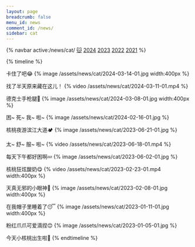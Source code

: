 ```yaml
---
layout: page
breadcrumb: false
menu_id: news
comment_id: /news/
sidebar: cat
---
```


{% navbar active:/news/cat/ [🐱](/news/cat/) [2024](/news/) [2023](/news/2023/) [2022](/news/2022/) [2021](/news/2021/) %}

{% timeline %}
<!-- node 2024-03-14 -->
卡住了吧😂
{% image /assets/news/cat/2024-03-14-01.jpg width:400px %}
<!-- node 2024-03-11 -->
找了半天原来藏在这儿！
{% video /assets/news/cat/2024-03-11-01.mp4 %}
<!-- node 2024-03-08 -->
德克士手枪腿🍗
{% image /assets/news/cat/2024-03-08-01.jpg width:400px %}
<!-- node 2024-02-16 -->
困~ 死~ 我~ 啦~
{% image /assets/news/cat/2024-02-16-01.jpg %}
<!-- node 2023-06-21 -->
核桃夜游滨江大道🏕️
{% image /assets/news/cat/2023-06-21-01.jpg %}
<!-- node 2023-06-18 -->
太~ 舒~ 服~ 啦~
{% video /assets/news/cat/2023-06-18-01.mp4 %}
<!-- node 2023-06-02 -->
每天下午都好困啊💤
{% image /assets/news/cat/2023-06-02-01.jpg %}
<!-- node 2023-02-23 -->
核桃狂炫酸奶😋
{% video /assets/news/cat/2023-02-23-01.mp4 width:400px %}
<!-- node 2023-02-08 -->
天真无邪的小眼神🤗
{% image /assets/news/cat/2023-02-08-01.jpg width:400px %}
<!-- node 2023-01-11 -->
在我帽子里睡着了😴
{% image /assets/news/cat/2023-01-11-01.jpg width:400px %}
<!-- node 2023-01-05 -->
粉红爪爪可爱滴捏😊
{% image /assets/news/cat/2023-01-05-01.jpg %}
<!-- node 2022-10-27 -->
今天小核桃出生啦🎉
{% endtimeline %}
